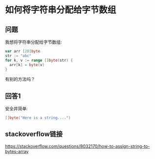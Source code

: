 # 如何将字符串分配给字节数组

## 问题

我想将字符串分配给字节数组:

```go
var arr [20]byte
str := "abc"
for k, v := range []byte(str) {
  arr[k] = byte(v)
}
```

有别的方法吗？

## 回答1

安全并简单:

```go
[]byte("Here is a string....")
```

## stackoverflow链接

https://stackoverflow.com/questions/8032170/how-to-assign-string-to-bytes-array
